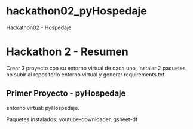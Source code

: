 # hackathon02_pyHospedaje
Hackathon02 - Hospedaje

# Hackathon 2 - Resumen

Crear 3 proyecto con su entorno virtual de cada uno, instalar 2 paquetes, no subir al repositorio entorno virtual y generar requirements.txt

## Primer Proyecto - pyHospedaje

entorno virtual: pyHospedaje.

Paquetes instalados: youtube-downloader, gsheet-df
